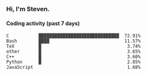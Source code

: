 ### Hi, I'm Steven.

#### Coding activity (past 7 days)
```
C           ▓▓▓▓▓▓▓▓▓▓▓▓▓▓▓▓▓▓▓▓▓▓▓▓▓▓▓▓▓▓  72.91%
Bash        ▓▓▓▓                            11.57%
TeX         ▓                                3.74%
other       ▓                                3.65%
C++         ▓                                3.60%
Python      ▓                                2.85%
JavaScript                                   1.68%
```
